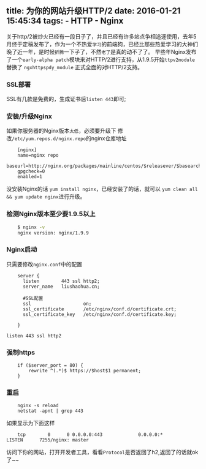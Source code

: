title: 为你的网站升级HTTP/2
date: 2016-01-21 15:45:34
tags:
	- HTTP
	- Nginx
---
关于http/2被炒火已经有一段日子了，并且已经有许多站点争相追逐使用，去年5月终于定稿发布了，作为一个不热爱`学习`的前端狗，已经比那些热爱学习的大神们晚了近一年，是时候`折腾`一下子了，不然`老了`是真的动不了了。
早些年Nginx发布了一个`early-alpha patch`模块来对HTTP/2进行支持，从1.9.5开始`ttpv2module` 替换了 `ngxhttpspdy_module` 正式全面的对HTTP/2支持。
### SSL部署
SSL有几款是免费的，生成证书后`listen 443`即可;
### 安装/升级Nginx
如果你服务器的Nginx版本`太低`，必须要升级下
修改`/etc/yum.repos.d/nginx.repo`的nginx仓库地址
```nginx
	[nginx]
	name=nginx repo  
	baseurl=http://nginx.org/packages/mainline/centos/$releasever/$basearch/  
	gpgcheck=0  
	enabled=1
```
没安装Nginx的话 `yum install nginx`，已经安装了的话，就可以 `yum clean all && yum update nginx`进行升级。
### 检测Nginx版本至少要1.9.5以上
```bash
	$ nginx -v
	nginx version: nginx/1.9.9 
```
### Nginx启动
只需要修改`nginx.conf`中的配置
```nginx
	server {  
	  listen        443 ssl http2; 
	  server_name   liushaohua.cn;

	  #SSL配置
	  ssl                   on;
	  ssl_certificate       /etc/nginx/conf.d/certificate.crt;
	  ssl_certificate_key   /etc/nginx/conf.d/certificate.key;

	}
```
`listen 443 ssl http2`
### 强制https
```nginx
	if ($server_port = 80) {
		rewrite ^(.*)$ https://$host$1 permanent;
	}
```
### 重启
```nginx
	nginx -s reload
	netstat -apnt | grep 443
```
如果显示为下面这样
```nginx
	tcp        0      0 0.0.0.0:443             0.0.0.0:*               LISTEN      7255/nginx: master
```
访问下你的网站，打开开发者工具，看看`Protocol`是否返回了h2,返回了的话就ok了~~











